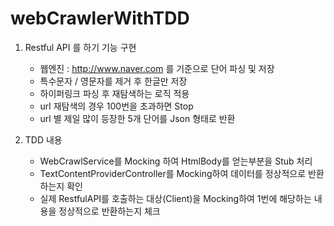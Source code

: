 # webCrawlerWithTDD

1. Restful API 를 하기 기능 구현
   - 웹엔진 : http://www.naver.com 를 기준으로 단어 파싱 및 저장
   - 특수문자 / 영문자를 제거 후 한글만 저장
   - 하이퍼링크 파싱 후 재탐색하는 로직 적용
   - url 재탐색의 경우 100번을 초과하면 Stop
   - url 별 제일 많이 등장한 5개 단어를 Json 형태로 반환
   
2. TDD 내용
   - WebCrawlService를 Mocking 하여 HtmlBody를 얻는부분을 Stub 처리
   - TextContentProviderController를 Mocking하여 데이터를 정상적으로 반환하는지 확인
   - 실제 RestfulAPI를 호출하는 대상(Client)을 Mocking하여 1번에 해당하는 내용을
       정상적으로 반환하는지 체크
